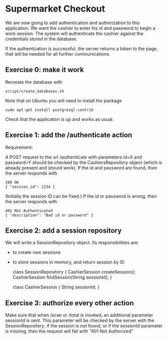 
# Supermarket Checkout

We are now going to add authentication and authorization to this application. We want the cashier to enter his id and password to begin a work session.  The system will authenticate the cashier against the credentials stored in the database.

If the authentication is successful, the server returns a token to the page, that will be needed for all further communications.

## Exercise 0: make it work

Recreate the database with

    script/create_databases.sh

Note that on Ubuntu you will need to install the package

    sudo apt-get install postgresql-contrib

Check that the application is up and works as usual.


## Exercise 1: add the /authenticate action

Requirement:

A POST request to the url /authenticate with parameters id=X and password=Y should be checked by the CashiersRepository object (which is already present and should work).  If the id and password are found, then the server responds with

    200 OK
    { "session_id": 1234 }

(Initially the session ID can be fixed.)  If the id or password is wrong, then the server responds with

    401 Not Authenticated
    { "description": "Bad id or password" }


## Exercise 2: add a session repository

We will write a SessionRepository object.  Its responsibilities are:

 - to create new sessions
 - to store sessions in memory, and return session by ID

    class SessionRepository {
      CashierSession createSession();
      CashierSession findSession(String sessionId);
    }

    class CashierSession {
      String sessionId;
    }


## Exercise 3: authorize every other action

Make sure that when /scan or /total is invoked, an additional parameter sessionId is sent.  This parameter will be checked by the server with the SessionRepository; if the session is not found, or if the sessionId parameter is missing, then the request will fail with "401 Not Authorized"


